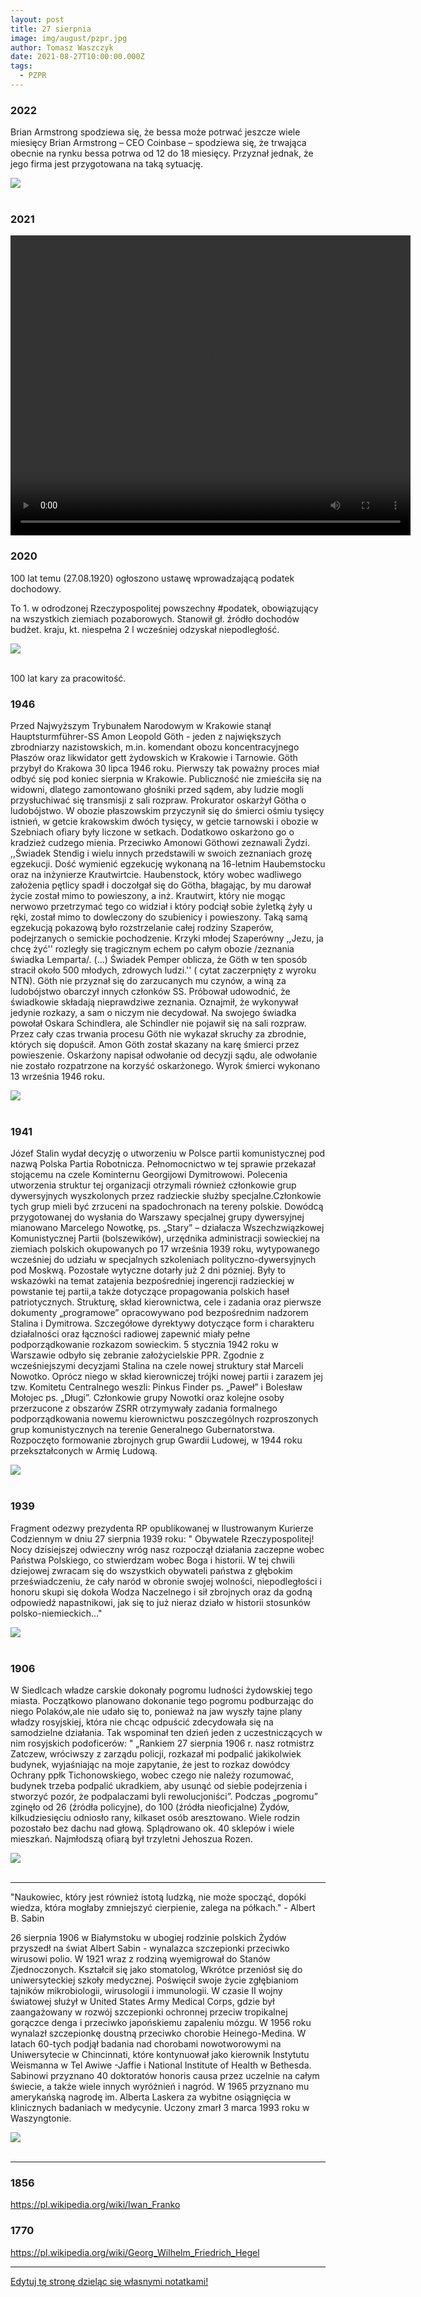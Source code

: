 ```yaml
---
layout: post
title: 27 sierpnia
image: img/august/pzpr.jpg
author: Tomasz Waszczyk
date: 2021-08-27T10:00:00.000Z
tags:
  - PZPR
---
```


### 2022

Brian Armstrong spodziewa się, że bessa może potrwać jeszcze wiele miesięcy
Brian Armstrong – CEO Coinbase – spodziewa się, że trwająca obecnie na rynku bessa potrwa od 12 do 18 miesięcy. Przyznał jednak, że jego firma jest przygotowana na taką sytuację.

<img src="./img/august/peterbtc.jpg"><br><br>

### 2021

<video width="640" height="480" controls>
<source src="./movies/august/morawiecki-inflacja.mp4" type="video/mp4">
Your browser does not support the video tag.
</video>

### 2020

100 lat temu (27.08.1920) ogłoszono ustawę wprowadzającą podatek dochodowy. 

To 1. w odrodzonej Rzeczypospolitej powszechny #podatek, obowiązujący na wszystkich ziemiach pozaborowych. Stanowił gł. źródło dochodów budżet. kraju, kt. niespełna 2 l wcześniej odzyskał niepodległość.

<img src="./img/august/podatki.jpeg"><br><br>

100 lat kary za pracowitość.

### 1946

Przed Najwyższym Trybunałem Narodowym w Krakowie stanął Hauptsturmführer-SS Amon Leopold Göth - jeden z największych zbrodniarzy nazistowskich, m.in. komendant obozu koncentracyjnego Płaszów oraz likwidator gett żydowskich w Krakowie i Tarnowie.
Göth przybył do Krakowa 30 lipca 1946 roku. Pierwszy tak poważny proces miał odbyć się pod koniec sierpnia w Krakowie. Publiczność nie zmieściła się na widowni, dlatego zamontowano głośniki przed sądem, aby ludzie mogli przysłuchiwać się transmisji z sali rozpraw. Prokurator oskarżył Götha o ludobójstwo. W obozie płaszowskim przyczynił się do śmierci ośmiu tysięcy istnień, w getcie krakowskim dwóch tysięcy, w getcie tarnowski i obozie w Szebniach ofiary były liczone w setkach. Dodatkowo oskarżono go o kradzież cudzego mienia. Przeciwko Amonowi Göthowi zeznawali Żydzi. ,,Świadek Stendig i wielu innych przedstawili w swoich zeznaniach grozę egzekucji. Dość wymienić egzekucję wykonaną na 16-letnim Haubemstocku oraz na inżynierze Krautwirtcie. Haubenstock, który wobec wadliwego założenia pętlicy spadł i doczołgał się do Götha, błagając, by mu darował życie został mimo to powieszony, a inż. Krautwirt, który nie mogąc nerwowo przetrzymać tego co widział i który podciął sobie żyletką żyły u ręki, został mimo to dowleczony do szubienicy i powieszony. Taką samą egzekucją pokazową było rozstrzelanie całej rodziny Szaperów, podejrzanych o semickie pochodzenie. Krzyki młodej Szaperówny ,,Jezu, ja chcę żyć'' rozległy się tragicznym echem po całym obozie /zeznania świadka Lemparta/. (...) Świadek Pemper oblicza, że Göth w ten sposób stracił około 500 młodych, zdrowych ludzi.'' ( cytat zaczerpnięty z wyroku NTN).  Göth nie przyznał się do zarzucanych mu czynów, a winą za ludobójstwo obarczył innych członków SS. Próbował udowodnić, że świadkowie składają nieprawdziwe zeznania. Oznajmił, że wykonywał jedynie rozkazy, a sam o niczym nie decydował. Na swojego świadka powołał Oskara Schindlera, ale Schindler nie pojawił się na sali rozpraw. Przez cały czas trwania procesu Göth nie wykazał skruchy za zbrodnie, których się dopuścił. Amon Göth został skazany na karę śmierci przez powieszenie. Oskarżony napisał odwołanie od decyzji sądu, ale odwołanie nie zostało rozpatrzone na korzyść oskarżonego. Wyrok śmierci wykonano 13 września 1946 roku.

<img src="./img/august/goth.jpg"><br><br>

### 1941

Józef Stalin wydał decyzję o utworzeniu w Polsce partii komunistycznej pod nazwą Polska Partia Robotnicza. Pełnomocnictwo w tej sprawie przekazał stojącemu na czele Kominternu Georgijowi Dymitrowowi. Polecenia utworzenia struktur tej organizacji otrzymali również członkowie grup dywersyjnych wyszkolonych przez radzieckie służby specjalne.Członkowie tych grup mieli być zrzuceni na spadochronach na tereny polskie.
Dowódcą przygotowanej do
wysłania do Warszawy specjalnej grupy
dywersyjnej mianowano Marcelego Nowotkę, ps. „Stary” – działacza Wszechzwiązkowej
Komunistycznej Partii (bolszewików), urzędnika
administracji sowieckiej na ziemiach polskich
okupowanych po 17 września 1939 roku,
wytypowanego wcześniej do udziału w
specjalnych szkoleniach polityczno-dywersyjnych pod Moskwą.
Pozostałe wytyczne dotarły już 2 dni pózniej. Były to wskazówki na temat zatajenia bezpośredniej ingerencji radzieckiej w powstanie tej partii,a także dotyczące propagowania polskich haseł patriotycznych. Strukturę, skład kierownictwa, cele i zadania oraz pierwsze dokumenty „programowe” opracowywano pod bezpośrednim nadzorem Stalina i Dymitrowa.
Szczegółowe dyrektywy dotyczące form i
charakteru działalności oraz łączności radiowej
zapewnić miały pełne podporządkowanie
rozkazom sowieckim.
5 stycznia 1942 roku w Warszawie odbyło się zebranie założycielskie PPR. Zgodnie z
wcześniejszymi decyzjami Stalina na czele
nowej struktury stał Marceli Nowotko. Oprócz
niego w skład kierowniczej trójki nowej partii i
zarazem jej tzw. Komitetu Centralnego weszli:
Pinkus Finder ps. „Paweł” i Bolesław Mołojec
ps. „Długi”. Członkowie grupy Nowotki oraz
kolejne osoby przerzucone z obszarów ZSRR
otrzymywały zadania formalnego
podporządkowania nowemu kierownictwu
poszczególnych rozproszonych grup
komunistycznych na terenie Generalnego
Gubernatorstwa. Rozpoczęto formowanie
zbrojnych grup Gwardii Ludowej, w 1944 roku
przekształconych w Armię Ludową.

<img src="./img/august/pzpr.jpg"><br><br>

### 1939

Fragment odezwy prezydenta RP opublikowanej w Ilustrowanym Kurierze Codziennym w dniu 27 sierpnia 1939 roku:
" Obywatele Rzeczypospolitej!
Nocy dzisiejszej odwieczny wróg nasz rozpoczął działania zaczepne wobec Państwa Polskiego, co stwierdzam wobec Boga i historii.
W tej chwili dziejowej zwracam się do wszystkich obywateli państwa z głębokim przeświadczeniu, że cały naród w obronie swojej wolności, niepodległości i honoru skupi się dokoła Wodza Naczelnego i sił zbrojnych oraz da godną odpowiedź napastnikowi, jak się to już nieraz działo w historii stosunków polsko-niemieckich..."

<img src="./img/august/zaczepianie.jpg"><br><br>

### 1906

W Siedlcach władze carskie dokonały pogromu ludności żydowskiej tego miasta.
Początkowo planowano dokonanie tego pogromu podburzając do niego Polaków,ale nie udało się to, ponieważ na jaw wyszły tajne plany władzy rosyjskiej, która nie chcąc odpuścić zdecydowała się na samodzielne działania.
Tak wspominał ten dzień jeden z uczestniczących w nim rosyjskich podoficerów:
" „Rankiem 27 sierpnia 1906 r. nasz rotmistrz Zatczew, wróciwszy z zarządu policji, rozkazał mi podpalić jakikolwiek budynek, wyjaśniając na moje zapytanie, że jest to rozkaz dowódcy Ochrany ppłk Tichonowskiego, wobec czego nie należy rozumować, budynek trzeba
podpalić ukradkiem, aby usunąć od siebie
podejrzenia i stworzyć pozór, że podpalaczami
byli rewolucjoniści”.
Podczas „pogromu” zginęło od 26 (źródła
policyjne), do 100 (źródła nieoficjalne) Żydów,
kilkudziesięciu odniosło rany, kilkaset osób
aresztowano. Wiele rodzin pozostało bez dachu
nad głową. Splądrowano ok. 40 sklepów i wiele
mieszkań. Najmłodszą ofiarą był trzyletni
Jehoszua Rozen.

<img src="./img/august/siedlce.jpg"><br><br>

---

"Naukowiec, który jest również istotą ludzką, nie może spocząć, dopóki wiedza, która mogłaby zmniejszyć cierpienie, zalega na półkach." - Albert B. Sabin

26 sierpnia 1906 w Białymstoku w ubogiej rodzinie polskich Żydów przyszedł na świat Albert Sabin - wynalazca szczepionki przeciwko wirusowi polio. W 1921 wraz z rodziną wyemigrował do Stanów Zjednoczonych. Kształcił się jako stomatolog, Wkrótce przeniósł się do uniwersyteckiej szkoły medycznej. Poświęcił swoje życie zgłębianiom tajników mikrobiologii, wirusologii i immunologii. W czasie II wojny światowej służył w United States Army Medical Corps, gdzie był zaangażowany w rozwój szczepionki ochronnej przeciw tropikalnej gorączce denga i przeciwko japońskiemu zapaleniu mózgu. W 1956 roku wynalazł szczepionkę doustną przeciwko chorobie Heinego-Medina. W latach 60-tych podjął badania nad chorobami nowotworowymi na Uniwersytecie w Chincinnati, które kontynuował jako kierownik Instytutu Weismanna w Tel Awiwe -Jaffie i National Institute of Health w Bethesda. Sabinowi przyznano 40 doktoratów honoris causa przez uczelnie na całym świecie, a także wiele innych wyróżnień i nagród. W 1965 przyznano mu amerykańską nagrodę im. Alberta Laskera za wybitne osiągnięcia w klinicznych badaniach w medycynie. Uczony zmarł 3 marca 1993 roku w Waszyngtonie.

<img src="./img/august/sabin.jpg"><br><br>

---

### 1856

https://pl.wikipedia.org/wiki/Iwan_Franko

### 1770

https://pl.wikipedia.org/wiki/Georg_Wilhelm_Friedrich_Hegel

---

<a href="https://github.com/TomaszWaszczyk/historia.waszczyk.com/edit/master/src/content/august-27.md" target="_blank">Edytuj tę stronę dzieląc się własnymi notatkami!</a>
